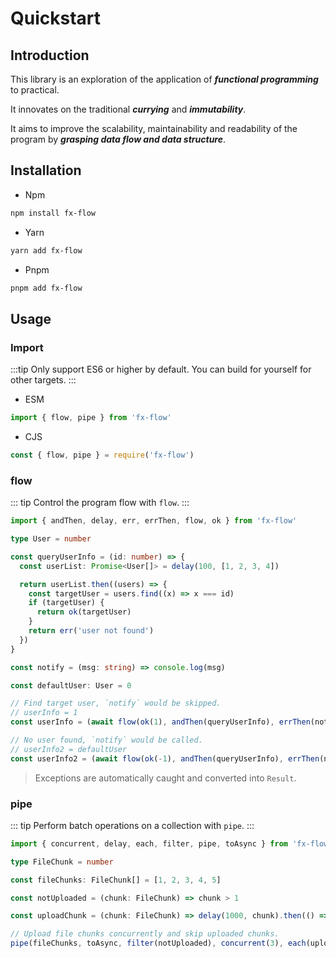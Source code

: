 # Quickstart

## Introduction

This library is an exploration of the application of **_functional programming_** to practical.

It innovates on the traditional **_currying_** and **_immutability_**.

It aims to improve the scalability, maintainability and readability of the program by **_grasping data flow and data structure_**.

## Installation

- Npm

```sh
npm install fx-flow
```

- Yarn

```sh
yarn add fx-flow
```

- Pnpm

```sh
pnpm add fx-flow
```

## Usage

### Import

:::tip
Only support ES6 or higher by default. You can build for yourself for other targets.
:::

- ESM

```typescript
import { flow, pipe } from 'fx-flow'
```

- CJS

```typescript
const { flow, pipe } = require('fx-flow')
```

### flow

::: tip
Control the program flow with `flow`.
:::

```typescript
import { andThen, delay, err, errThen, flow, ok } from 'fx-flow'

type User = number

const queryUserInfo = (id: number) => {
  const userList: Promise<User[]> = delay(100, [1, 2, 3, 4])

  return userList.then((users) => {
    const targetUser = users.find((x) => x === id)
    if (targetUser) {
      return ok(targetUser)
    }
    return err('user not found')
  })
}

const notify = (msg: string) => console.log(msg)

const defaultUser: User = 0

// Find target user, `notify` would be skipped.
// userInfo = 1
const userInfo = (await flow(ok(1), andThen(queryUserInfo), errThen(notify))).unwrap()

// No user found, `notify` would be called.
// userInfo2 = defaultUser
const userInfo2 = (await flow(ok(-1), andThen(queryUserInfo), errThen(notify))).unwrapOr(defaultUser)
```

> Exceptions are automatically caught and converted into `Result`.

### pipe

::: tip
Perform batch operations on a collection with `pipe`.
:::

```typescript
import { concurrent, delay, each, filter, pipe, toAsync } from 'fx-flow'

type FileChunk = number

const fileChunks: FileChunk[] = [1, 2, 3, 4, 5]

const notUploaded = (chunk: FileChunk) => chunk > 1

const uploadChunk = (chunk: FileChunk) => delay(1000, chunk).then(() => console.log(`${chunk} has been uploaded`))

// Upload file chunks concurrently and skip uploaded chunks.
pipe(fileChunks, toAsync, filter(notUploaded), concurrent(3), each(uploadChunk))
```
